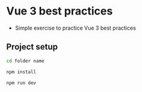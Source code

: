 # Vue 3 best practices

- Simple exercise to practice Vue 3 best practices 

## Project setup

```bash
cd folder name
```

```bash
npm install
```

```bash
npm run dev
```